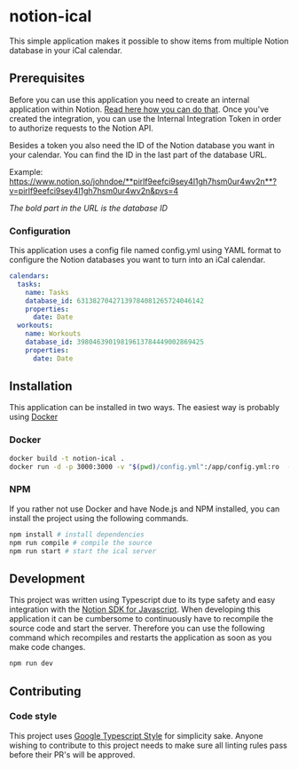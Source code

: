 # notion-ical

This simple application makes it possible to show items from multiple Notion database in your iCal calendar.

## Prerequisites

Before you can use this application you need to create an internal application within Notion. [Read here how you can do that](https://developers.notion.com/docs/authorization#internal-integration-auth-flow-set-up). Once you've created the integration, you can use the Internal Integration Token in order to authorize requests to the Notion API.

Besides a token you also need the ID of the Notion database you want in your calendar. You can find the ID in the last part of the database URL.

Example: https://www.notion.so/johndoe/**pirlf9eefci9sey4l1gh7hsm0ur4wv2n**?v=pirlf9eefci9sey4l1gh7hsm0ur4wv2n&pvs=4

_The bold part in the URL is the database ID_

### Configuration

This application uses a config file named config.yml using YAML format to configure the Notion databases you want to turn into an iCal calendar.

```yaml
calendars:
  tasks:
    name: Tasks
    database_id: 63138270427139784081265724046142
    properties:
      date: Date
  workouts:
    name: Workouts
    database_id: 39804639019819613784449002869425
    properties:
      date: Date
```

## Installation

This application can be installed in two ways. The easiest way is probably using [Docker](#docker)

### Docker

```bash
docker build -t notion-ical .
docker run -d -p 3000:3000 -v "$(pwd)/config.yml":/app/config.yml:ro  -e NOTION_KEY=<notion API key> -e NOTION_DATABASE_ID=<notion database id> notion-ical
```

### NPM

If you rather not use Docker and have Node.js and NPM installed, you can install the project using the following commands.

```bash
npm install # install dependencies
npm run compile # compile the source
npm run start # start the ical server
```

## Development

This project was written using Typescript due to its type safety and easy integration with the [Notion SDK for Javascript](https://github.com/makenotion/notion-sdk-js). When developing this application it can be cumbersome to continuously have to recompile the source code and start the server. Therefore you can use the following command which recompiles and restarts the application as soon as you make code changes.

```bash
npm run dev
```

## Contributing

### Code style

This project uses [Google Typescript Style](https://github.com/google/gts) for simplicity sake. Anyone wishing to contribute to this project needs to make sure all linting rules pass before their PR's will be approved.

